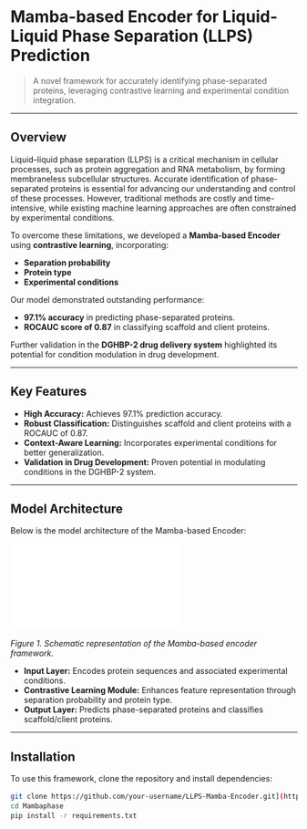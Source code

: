 # Mamba-based Encoder for Liquid-Liquid Phase Separation (LLPS) Prediction

> A novel framework for accurately identifying phase-separated proteins, leveraging contrastive learning and experimental condition integration.

---

## **Overview**

Liquid–liquid phase separation (LLPS) is a critical mechanism in cellular processes, such as protein aggregation and RNA metabolism, by forming membraneless subcellular structures. Accurate identification of phase-separated proteins is essential for advancing our understanding and control of these processes. However, traditional methods are costly and time-intensive, while existing machine learning approaches are often constrained by experimental conditions.

To overcome these limitations, we developed a **Mamba-based Encoder** using **contrastive learning**, incorporating:
- **Separation probability**
- **Protein type**
- **Experimental conditions**

Our model demonstrated outstanding performance:
- **97.1% accuracy** in predicting phase-separated proteins.
- **ROCAUC score of 0.87** in classifying scaffold and client proteins.

Further validation in the **DGHBP-2 drug delivery system** highlighted its potential for condition modulation in drug development.

---

## **Key Features**

- **High Accuracy:** Achieves 97.1% prediction accuracy.
- **Robust Classification:** Distinguishes scaffold and client proteins with a ROCAUC of 0.87.
- **Context-Aware Learning:** Incorporates experimental conditions for better generalization.
- **Validation in Drug Development:** Proven potential in modulating conditions in the DGHBP-2 system.

---

## **Model Architecture**

Below is the model architecture of the Mamba-based Encoder:

![Model Architecture](model.pdf)

*Figure 1. Schematic representation of the Mamba-based encoder framework.*

- **Input Layer:** Encodes protein sequences and associated experimental conditions.
- **Contrastive Learning Module:** Enhances feature representation through separation probability and protein type.
- **Output Layer:** Predicts phase-separated proteins and classifies scaffold/client proteins.

---

## **Installation**

To use this framework, clone the repository and install dependencies:

```bash
git clone https://github.com/your-username/LLPS-Mamba-Encoder.git](https://github.com/biabiubong/Mambaphase.git
cd Mambaphase
pip install -r requirements.txt
